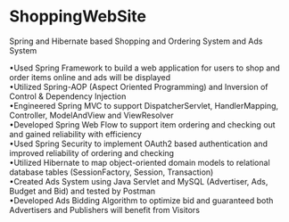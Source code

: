# ShoppingWebSite
Spring and Hibernate based Shopping and Ordering System and Ads System <br />

•Used Spring Framework to build a web application for users to shop and order items online and ads will be displayed <br />
•Utilized Spring-AOP (Aspect Oriented Programming) and Inversion of Control & Dependency Injection <br />
•Engineered Spring MVC to support DispatcherServlet, HandlerMapping, Controller, ModelAndView and ViewResolver <br />
•Developed Spring Web Flow to support item ordering and checking out and gained reliability with efficiency <br />
•Used Spring Security to implement OAuth2 based authentication and improved reliability of ordering and checking <br />
•Utilized Hibernate to map object-oriented domain models to relational database tables (SessionFactory, Session, Transaction) <br />
•Created Ads System using Java Servlet and MySQL (Advertiser, Ads, Budget and Bid) and tested by Postman <br />
•Developed Ads Bidding Algorithm to optimize bid and guaranteed both Advertisers and Publishers will benefit from Visitors <br />

